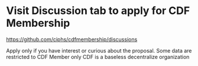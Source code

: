 # Visit Discussion tab to apply for CDF Membership

https://github.com/ciphs/cdfmembership/discussions

Apply only if you have interest or curious about the proposal. 
Some data are restricted to CDF Member only
CDF is a baseless decentralize organization
